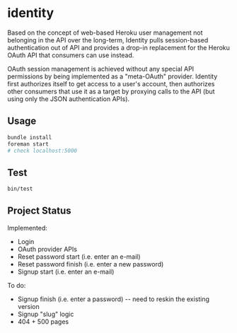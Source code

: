 # identity

Based on the concept of web-based Heroku user management not belonging in the API over the long-term, Identity pulls session-based authentication out of API and provides a drop-in replacement for the Heroku OAuth API that consumers can use instead.

OAuth session management is achieved without any special API permissions by being implemented as a "meta-OAuth" provider. Identity first authorizes itself to get access to a user's account, then authorizes other consumers that use it as a target by proxying calls to the API (but using only the JSON authentication APIs).

## Usage

``` bash
bundle install
foreman start
# check localhost:5000
```

## Test

``` bash
bin/test
```

## Project Status

Implemented:

* Login
* OAuth provider APIs
* Reset password start (i.e. enter an e-mail)
* Reset password finish (i.e. enter a new password)
* Signup start (i.e. enter an e-mail)

To do:

* Signup finish (i.e. enter a password) -- need to reskin the existing version
* Signup "slug" logic
* 404 + 500 pages
